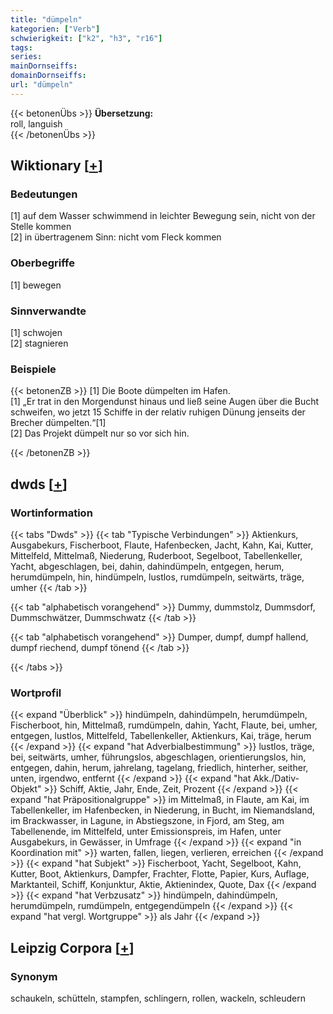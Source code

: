 ```yaml
---
title: "dümpeln"
kategorien: ["Verb"]
schwierigkeit: ["k2", "h3", "r16"]
tags:
series:
mainDornseiffs:
domainDornseiffs:
url: "dümpeln"
---
```


{{< betonenÜbs >}}
**Übersetzung:**  
roll, languish  
{{< /betonenÜbs >}}

## Wiktionary [[+](https://de.wiktionary.org/wiki/dümpeln)]

### Bedeutungen
[1] auf dem Wasser schwimmend in leichter Bewegung sein, nicht von der Stelle kommen  
[2] in übertragenem Sinn: nicht vom Fleck kommen  

### Oberbegriffe
[1] bewegen  

### Sinnverwandte
[1] schwojen  
[2] stagnieren  

### Beispiele
{{< betonenZB >}}
[1] Die Boote dümpelten im Hafen.  
[1] „Er trat in den Morgendunst hinaus und ließ seine Augen über die Bucht schweifen, wo jetzt 15 Schiffe in der relativ ruhigen Dünung jenseits der Brecher dümpelten.“[1]  
[2] Das Projekt dümpelt nur so vor sich hin.  

{{< /betonenZB >}}


## dwds [[+](https://www.dwds.de/wb/dümpeln)]

### Wortinformation
{{< tabs "Dwds" >}}
{{< tab "Typische Verbindungen" >}}
Aktienkurs, Ausgabekurs, Fischerboot, Flaute, Hafenbecken, Jacht, Kahn, Kai, Kutter, Mittelfeld, Mittelmaß, Niederung, Ruderboot, Segelboot, Tabellenkeller, Yacht, abgeschlagen, bei, dahin, dahindümpeln, entgegen, herum, herumdümpeln, hin, hindümpeln, lustlos, rumdümpeln, seitwärts, träge, umher
{{< /tab >}}

{{< tab "alphabetisch vorangehend" >}}
Dummy, dummstolz, Dummsdorf, Dummschwätzer, Dummschwatz
{{< /tab >}}

{{< tab "alphabetisch vorangehend" >}}
Dumper, dumpf, dumpf hallend, dumpf riechend, dumpf tönend
{{< /tab >}}

{{< /tabs >}}

### Wortprofil
{{< expand "Überblick" >}} hindümpeln, dahindümpeln, herumdümpeln, Fischerboot, hin, Mittelmaß, rumdümpeln, dahin, Yacht, Flaute, bei, umher, entgegen, lustlos, Mittelfeld, Tabellenkeller, Aktienkurs, Kai, träge, herum {{< /expand >}}
{{< expand "hat Adverbialbestimmung" >}} lustlos, träge, bei, seitwärts, umher, führungslos, abgeschlagen, orientierungslos, hin, entgegen, dahin, herum, jahrelang, tagelang, friedlich, hinterher, seither, unten, irgendwo, entfernt {{< /expand >}}
{{< expand "hat Akk./Dativ-Objekt" >}} Schiff, Aktie, Jahr, Ende, Zeit, Prozent {{< /expand >}}
{{< expand "hat Präpositionalgruppe" >}} im Mittelmaß, in Flaute, am Kai, im Tabellenkeller, im Hafenbecken, in Niederung, in Bucht, im Niemandsland, im Brackwasser, in Lagune, in Abstiegszone, in Fjord, am Steg, am Tabellenende, im Mittelfeld, unter Emissionspreis, im Hafen, unter Ausgabekurs, in Gewässer, in Umfrage {{< /expand >}}
{{< expand "in Koordination mit" >}} warten, fallen, liegen, verlieren, erreichen {{< /expand >}}
{{< expand "hat Subjekt" >}} Fischerboot, Yacht, Segelboot, Kahn, Kutter, Boot, Aktienkurs, Dampfer, Frachter, Flotte, Papier, Kurs, Auflage, Marktanteil, Schiff, Konjunktur, Aktie, Aktienindex, Quote, Dax {{< /expand >}}
{{< expand "hat Verbzusatz" >}} hindümpeln, dahindümpeln, herumdümpeln, rumdümpeln, entgegendümpeln {{< /expand >}}
{{< expand "hat vergl. Wortgruppe" >}} als Jahr {{< /expand >}}

## Leipzig Corpora [[+](https://corpora.uni-leipzig.de/en/res?word=dümpeln&corpusId=deu_newscrawl-public_2018)]


### Synonym
schaukeln, schütteln, stampfen, schlingern, rollen, wackeln, schleudern

